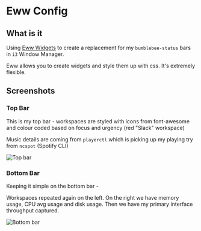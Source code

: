 
# Eww Config

## What is it

Using [Eww Widgets](https://elkowar.github.io/eww/eww.html) to create a replacement for my `bumblebee-status` bars in `i3` Window Manager.

Eww allows you to create widgets and style them up with css. It's extremely flexible.

## Screenshots

### Top Bar

This is my top bar - workspaces are styled with icons from font-awesome and colour coded based on focus and urgency (red "Slack" workspace)

Music details are coming from `playerctl` which is picking up my playing try from `ncspot` (Spotify CLI)

![Top bar](.github/topbar.gif)

### Bottom Bar

Keeping it simple on the bottom bar -

Workspaces repeated again on the left. On the right we have memory usage, CPU avg usage and disk usage. Then we have my primary interface throughput captured.

![Bottom bar](.github/bottombar.gif)

